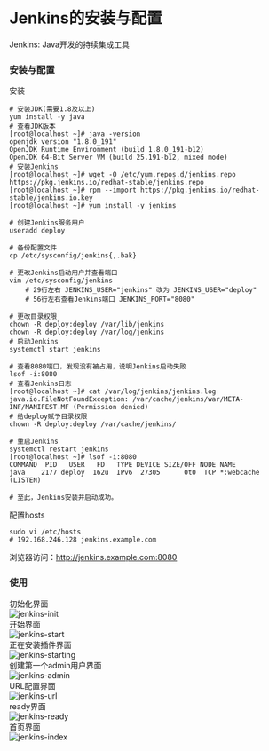 # Jenkins的安装与配置

Jenkins: Java开发的持续集成工具

### 安装与配置
安装
```shell
# 安装JDK(需要1.8及以上)
yum install -y java
# 查看JDK版本
[root@localhost ~]# java -version
openjdk version "1.8.0_191"
OpenJDK Runtime Environment (build 1.8.0_191-b12)
OpenJDK 64-Bit Server VM (build 25.191-b12, mixed mode)
# 安装Jenkins
[root@localhost ~]# wget -O /etc/yum.repos.d/jenkins.repo https://pkg.jenkins.io/redhat-stable/jenkins.repo
[root@localhost ~]# rpm --import https://pkg.jenkins.io/redhat-stable/jenkins.io.key
[root@localhost ~]# yum install -y jenkins

# 创建Jenkins服务用户
useradd deploy

# 备份配置文件
cp /etc/sysconfig/jenkins{,.bak}

# 更改Jenkins启动用户并查看端口
vim /etc/sysconfig/jenkins
    # 29行左右 JENKINS_USER="jenkins" 改为 JENKINS_USER="deploy"
    # 56行左右查看Jenkins端口 JENKINS_PORT="8080"
    
# 更改目录权限
chown -R deploy:deploy /var/lib/jenkins
chown -R deploy:deploy /var/log/jenkins
# 启动Jenkins
systemctl start jenkins

# 查看8080端口，发现没有被占用，说明Jenkins启动失败
lsof -i:8080
# 查看Jenkins日志
[root@localhost ~]# cat /var/log/jenkins/jenkins.log
java.io.FileNotFoundException: /var/cache/jenkins/war/META-INF/MANIFEST.MF (Permission denied)
# 给deploy赋予目录权限
chown -R deploy:deploy /var/cache/jenkins/

# 重启Jenkins
systemctl restart jenkins
[root@localhost ~]# lsof -i:8080
COMMAND  PID   USER   FD   TYPE DEVICE SIZE/OFF NODE NAME
java    2177 deploy  162u  IPv6  27305      0t0  TCP *:webcache (LISTEN)

# 至此，Jenkins安装并启动成功。
```
配置hosts
```shell
sudo vi /etc/hosts 
# 192.168.246.128 jenkins.example.com
```
浏览器访问：http://jenkins.example.com:8080

### 使用
初始化界面  
![jenkins-init](https://raw.githubusercontent.com/duiying/img/master/jenkins-init.png)  
开始界面  
![jenkins-start](https://raw.githubusercontent.com/duiying/img/master/jenkins-start.png)  
正在安装插件界面  
![jenkins-starting](https://raw.githubusercontent.com/duiying/img/master/jenkins-starting.png)  
创建第一个admin用户界面  
![jenkins-admin](https://raw.githubusercontent.com/duiying/img/master/jenkins-admin.png)  
URL配置界面  
![jenkins-url](https://raw.githubusercontent.com/duiying/img/master/jenkins-url.png)  
ready界面  
![jenkins-ready](https://raw.githubusercontent.com/duiying/img/master/jenkins-ready.png)  
首页界面  
![jenkins-index](https://raw.githubusercontent.com/duiying/img/master/jenkins-index.png)  

